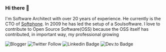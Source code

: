 ### Hi there 👋

I'm Software Architect with over 20 years of experience. He currently is the CTO of [Softphone](http://www.softphone.it). In 2009 he has led the setup of a Soulsoftware.
I love to contribute to Open Source Software(OSS) because the OSS itself has contributed, in important way, my professional growing

![Blogger](https://img.shields.io/badge/-Blog-orange?style=flat-square&logo=blogger&labelColor=E0E0E0&https://soulsoftware-bsc.blogspot.com/)
![Twitter Follow](https://img.shields.io/twitter/follow/bsorrentinoJ?label=twitter)
![Linkedin Badge](https://img.shields.io/badge/-bsorrentino-blue?style=flat-square&logo=Linkedin&logoColor=white&link=https://www.linkedin.com/in/bartolomeosorrentino/)
![Dev.to Badge](https://img.shields.io/badge/-bsorrentino-gray?style=flat-square&logo=dev.to&link=https://dev.to/bsorrentino)



<!--

**bsorrentino/bsorrentino** is a ✨ _special_ ✨ repository because its `README.md` (this file) appears on your GitHub profile.

Here are some ideas to get you started:

- 🔭 I’m currently working on ...
- 🌱 I’m currently learning ...
- 👯 I’m looking to collaborate on ...
- 🤔 I’m looking for help with ...
- 💬 Ask me about ...
- 📫 How to reach me: ...
- 😄 Pronouns: ...
- ⚡ Fun fact: ...
-->
